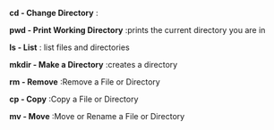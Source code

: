 **cd - Change Directory**
    :

**pwd - Print Working Directory**
    :prints the current directory you are in

**ls - List** 
    : list files and directories

**mkdir - Make a Directory**
    :creates a directory

**rm - Remove** 
    :Remove a File or Directory

**cp - Copy** 
    :Copy a File or Directory
    
**mv - Move**
    :Move or Rename a File or Directory
